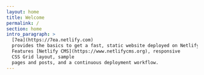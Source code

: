 ```yaml
---
layout: home
title: Welcome
permalink: /
section: home
intro_paragraph: >
  [7ea](https://7ea.netlify.com)
  provides the basics to get a fast, static website deployed on Netlify.
  Features [Netlify CMS](https://www.netlifycms.org), responsive
  CSS Grid layout, sample
  pages and posts, and a continuous deployment workflow.
---
```

